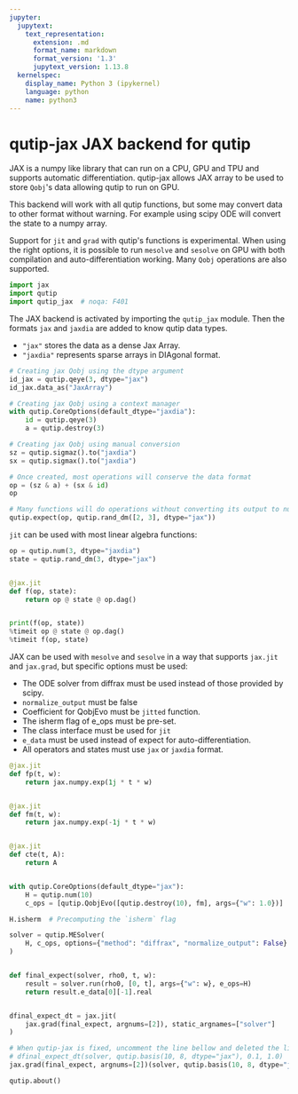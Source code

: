```yaml
---
jupyter:
  jupytext:
    text_representation:
      extension: .md
      format_name: markdown
      format_version: '1.3'
      jupytext_version: 1.13.8
  kernelspec:
    display_name: Python 3 (ipykernel)
    language: python
    name: python3
---
```


# qutip-jax JAX backend for qutip

JAX is a numpy like library that can run on a CPU, GPU and TPU and supports automatic differentiation.
qutip-jax allows JAX array to be used to store `Qobj`'s data allowing qutip to run on GPU.

This backend will work with all qutip functions, but some may convert data to other format without warning. For example using scipy ODE will convert the state to a numpy array.

Support for `jit` and `grad` with qutip's functions is experimental. When using the right options, it is possible to run `mesolve` and `sesolve` on GPU with both compilation and auto-differentiation working. Many `Qobj` operations are also supported.

```python
import jax
import qutip
import qutip_jax  # noqa: F401
```

The JAX backend is activated by importing the `qutip_jax` module. 
Then the formats `jax` and `jaxdia` are added to know qutip data types.
- `"jax"` stores the data as a dense Jax Array.
- `"jaxdia"` represents sparse arrays in DIAgonal format.

```python
# Creating jax Qobj using the dtype argument
id_jax = qutip.qeye(3, dtype="jax")
id_jax.data_as("JaxArray")
```

```python
# Creating jax Qobj using a context manager
with qutip.CoreOptions(default_dtype="jaxdia"):
    id = qutip.qeye(3)
    a = qutip.destroy(3)

# Creating jax Qobj using manual conversion
sz = qutip.sigmaz().to("jaxdia")
sx = qutip.sigmax().to("jaxdia")

# Once created, most operations will conserve the data format
op = (sz & a) + (sx & id)
op
```

```python
# Many functions will do operations without converting its output to numpy
qutip.expect(op, qutip.rand_dm([2, 3], dtype="jax"))
```

`jit` can be used with most linear algebra functions:

```python
op = qutip.num(3, dtype="jaxdia")
state = qutip.rand_dm(3, dtype="jax")


@jax.jit
def f(op, state):
    return op @ state @ op.dag()


print(f(op, state))
%timeit op @ state @ op.dag()
%timeit f(op, state)
```

JAX can be used with `mesolve` and `sesolve` in a way that supports `jax.jit` and `jax.grad`, but specific options must be used:
- The ODE solver from diffrax must be used instead of those provided by scipy.
- `normalize_output` must be false
- Coefficient for QobjEvo must be `jitted` function.
- The isherm flag of e_ops must be pre-set.
- The class interface must be used for `jit`
- `e_data` must be used instead of expect for auto-differentiation.
- All operators and states must use `jax` or `jaxdia` format.

```python
@jax.jit
def fp(t, w):
    return jax.numpy.exp(1j * t * w)


@jax.jit
def fm(t, w):
    return jax.numpy.exp(-1j * t * w)


@jax.jit
def cte(t, A):
    return A


with qutip.CoreOptions(default_dtype="jax"):
    H = qutip.num(10)
    c_ops = [qutip.QobjEvo([qutip.destroy(10), fm], args={"w": 1.0})]

H.isherm  # Precomputing the `isherm` flag

solver = qutip.MESolver(
    H, c_ops, options={"method": "diffrax", "normalize_output": False}
)


def final_expect(solver, rho0, t, w):
    result = solver.run(rho0, [0, t], args={"w": w}, e_ops=H)
    return result.e_data[0][-1].real


dfinal_expect_dt = jax.jit(
    jax.grad(final_expect, argnums=[2]), static_argnames=["solver"]
)

# When qutip-jax is fixed, uncomment the line bellow and deleted the line after it
# dfinal_expect_dt(solver, qutip.basis(10, 8, dtype="jax"), 0.1, 1.0)
jax.grad(final_expect, argnums=[2])(solver, qutip.basis(10, 8, dtype="jax"), 0.1, 1.0)
```


```python
qutip.about()
```

